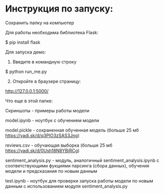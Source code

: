 # Инструкция по запуску:

Сохранить папку на компьютер

Для работы необходима библиотека Flask:

$ pip install flask

Для запуска демо:

1. Введите в командную строку

$ python run_me.py

2. Откройте в браузере страницу:

http://127.0.0.1:5000/

Что еще в этой папке:

Скриншоты - примеры работы модели

model.ipynb - ноутбук с обучением модели

model.pickle - сохраненная обученная модель (больше 25 мб https://yadi.sk/d/q3PlO3zSAS3Jng)

reviews.csv - обучающая выборка (больше 25 мб https://yadi.sk/d/0Ush18N8YBiRCg)

sentiment_analysis.py - модуль, аналогичный sentiment_analysis.ipynb с соответствующими фукциями парсинга (сбора данных), обучения модели и предсказания по новым данным 

test.ipynb - ноутбук для проверки запуска работы модели по новым данным с использованием модуля sentiment_analysis.py
